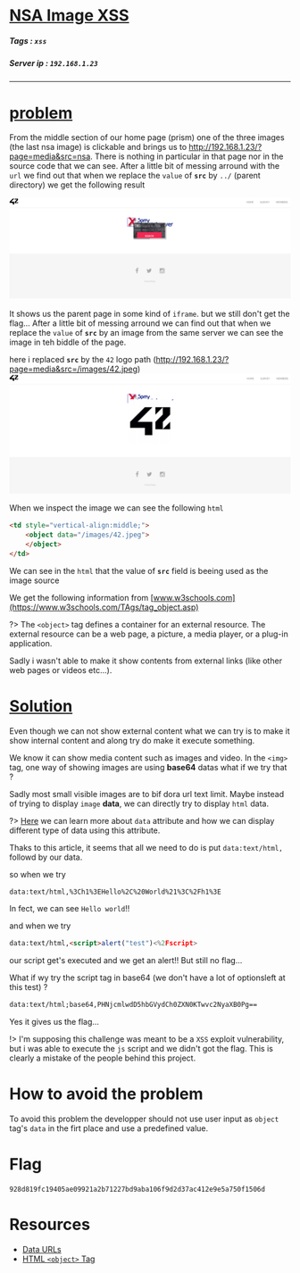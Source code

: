 # <span style="text-decoration: underline"> NSA Image XSS </span>

##### Tags : `xss`
##### Server ip : `192.168.1.23 `
____

# <span style="text-decoration: underline">problem</span>

From the middle section of our home page (prism) one of the three images (the last nsa image) is clickable and brings us to http://192.168.1.23/?page=media&src=nsa. There is nothing in particular in that page nor in the source code that we can see. After a little bit of messing arround with the `url` we find out that when we replace the `value` of **`src`** by `../` (parent directory) we get the following result

![nsa parent directory](resources/images/nsa_parent_page.png)

It shows us the parent page in some kind of `iframe`. but we still don't get the flag... After a little bit of messing arround we can find out that when we replace the `value` of **`src`** by an image from the same server we can see the image in teh biddle of the page.

here i replaced **`src`** by the `42` logo path  (http://192.168.1.23/?page=media&src=/images/42.jpeg)
![nsa 42 logo](resources/images/nsa_42_logo.png)

When we inspect the image we can see the following `html`

```html
<td style="vertical-align:middle;">
	<object data="/images/42.jpeg">
	</object>
</td>
```

We can see in the `html` that the value of **`src`** field is beeing used as the image source

We get the following information from [www.w3schools.com](https://www.w3schools.com/TAgs/tag_object.asp)

?> The `<object>` tag defines a container for an external resource. The external resource can be a web page, a picture, a media player, or a plug-in application.


Sadly i wasn't able to make it show contents from external links (like other web pages or videos etc...).

# <span style="text-decoration: underline">Solution</span>

Even though we can not show external content what we can try is to make it show internal content and along try do make it execute something.

We know it can show media content such as images and video. In the `<img>` tag, one way of showing images are using **base64** datas what if we try that ?

Sadly most small visible images are to bif dora url text limit. Maybe instead of trying to display `image` **data**, we can directly try to display `html` data.

?> [Here](https://developer.mozilla.org/en-US/docs/Web/HTTP/Basics_of_HTTP/Data_URIs) we can learn more about `data` attribute and how we can display different type of data using this attribute.

Thaks to this article, it seems that all we need to do is put `data:text/html,` followd by our data.

so when we try 

```html
data:text/html,%3Ch1%3EHello%2C%20World%21%3C%2Fh1%3E
```

In fect, we can see `Hello world`!!

and when we try

```html
data:text/html,<script>alert("test")<%2Fscript>
```

our script get's executed and we get an alert!! But still no flag...

What if wy try the script tag in base64 (we don't have a lot of optionsleft at this test) ?

```html
data:text/html;base64,PHNjcmlwdD5hbGVydCh0ZXN0KTwvc2NyaXB0Pg==
```

Yes it gives us the flag...

!> I'm supposing this challenge was meant to be a `XSS` exploit vulnerability, but i was able to execute the `js` script and we didn't got the flag. This is clearly a mistake of the people behind this project.


# How to avoid the problem

To avoid this problem the developper should not use user input as `object` tag's `data` in the firt place and use a predefined value.


# Flag

```text
928d819fc19405ae09921a2b71227bd9aba106f9d2d37ac412e9e5a750f1506d
```

# Resources

- [Data URLs](https://developer.mozilla.org/en-US/docs/Web/HTTP/Basics_of_HTTP/Data_URIs)
- [HTML `<object>` Tag](https://www.w3schools.com/TAgs/tag_object.asp)